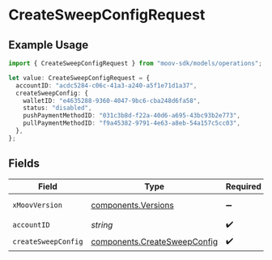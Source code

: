 # CreateSweepConfigRequest

## Example Usage

```typescript
import { CreateSweepConfigRequest } from "moov-sdk/models/operations";

let value: CreateSweepConfigRequest = {
  accountID: "acdc5284-c06c-41a3-a240-a5f1e71d1a37",
  createSweepConfig: {
    walletID: "e4635288-9360-4047-9bc6-cba248d6fa58",
    status: "disabled",
    pushPaymentMethodID: "031c3b8d-f22a-40d6-a695-43bc93b2e773",
    pullPaymentMethodID: "f9a45382-9791-4e63-a8eb-54a157c5cc03",
  },
};
```

## Fields

| Field                                                                        | Type                                                                         | Required                                                                     | Description                                                                  |
| ---------------------------------------------------------------------------- | ---------------------------------------------------------------------------- | ---------------------------------------------------------------------------- | ---------------------------------------------------------------------------- |
| `xMoovVersion`                                                               | [components.Versions](../../models/components/versions.md)                   | :heavy_minus_sign:                                                           | Specify an API version.                                                      |
| `accountID`                                                                  | *string*                                                                     | :heavy_check_mark:                                                           | N/A                                                                          |
| `createSweepConfig`                                                          | [components.CreateSweepConfig](../../models/components/createsweepconfig.md) | :heavy_check_mark:                                                           | N/A                                                                          |